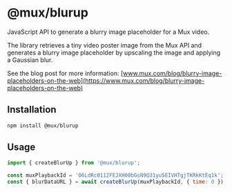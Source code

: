 # @mux/blurup

JavaScript API to generate a blurry image placeholder for a Mux video.

The library retrieves a tiny video poster image from the Mux API 
and generates a blurry image placeholder by upscaling the image and
applying a Gaussian blur. 

See the blog post for more information:
[www.mux.com/blog/blurry-image-placeholders-on-the-web](https://www.mux.com/blog/blurry-image-placeholders-on-the-web)

## Installation

```bash
npm install @mux/blurup
```

## Usage

```javascript
import { createBlurUp } from '@mux/blurup';

const muxPlaybackId = 'O6LdRc0112FEJXH00bGsN9Q31yu5EIVHTgjTKRkKtEq1k';
const { blurDataURL } = await createBlurUp(muxPlaybackId, { time: 0 });
```
